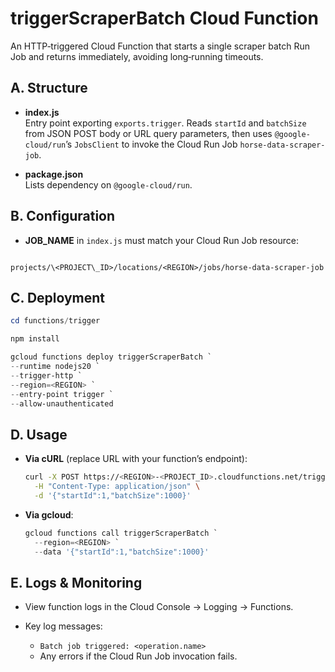 # triggerScraperBatch Cloud Function

An HTTP‐triggered Cloud Function that starts a single scraper batch Run Job and returns immediately, avoiding long‐running timeouts.

## A. Structure

- **index.js**  
  Entry point exporting `exports.trigger`. Reads `startId` and `batchSize` from JSON POST body or URL query parameters, then uses `@google-cloud/run`’s `JobsClient` to invoke the Cloud Run Job `horse-data-scraper-job`.

- **package.json**  
  Lists dependency on `@google-cloud/run`.

## B. Configuration

- **JOB_NAME** in `index.js` must match your Cloud Run Job resource:
```

projects/\<PROJECT\_ID>/locations/<REGION>/jobs/horse-data-scraper-job

````

## C. Deployment

```powershell
cd functions/trigger

npm install

gcloud functions deploy triggerScraperBatch `
--runtime nodejs20 `
--trigger-http `
--region=<REGION> `
--entry-point trigger `
--allow-unauthenticated
````

## D. Usage

* **Via cURL** (replace URL with your function’s endpoint):

  ```bash
  curl -X POST https://<REGION>-<PROJECT_ID>.cloudfunctions.net/triggerScraperBatch \
    -H "Content-Type: application/json" \
    -d '{"startId":1,"batchSize":1000}'
  ```

* **Via gcloud**:

  ```powershell
  gcloud functions call triggerScraperBatch `
    --region=<REGION> `
    --data '{"startId":1,"batchSize":1000}'
  ```

## E. Logs & Monitoring

* View function logs in the Cloud Console → Logging → Functions.
* Key log messages:

  * `Batch job triggered: <operation.name>`
  * Any errors if the Cloud Run Job invocation fails.